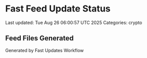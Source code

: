 # Fast Feed Update Status
Last updated: Tue Aug 26 06:00:57 UTC 2025
Categories: crypto

## Feed Files Generated

Generated by Fast Updates Workflow
